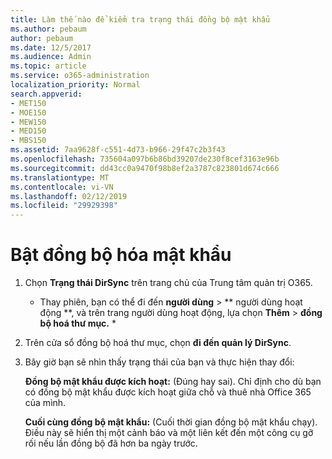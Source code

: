 ```yaml
---
title: Làm thế nào để kiểm tra trạng thái đồng bộ mật khẩu
ms.author: pebaum
author: pebaum
ms.date: 12/5/2017
ms.audience: Admin
ms.topic: article
ms.service: o365-administration
localization_priority: Normal
search.appverid:
- MET150
- MOE150
- MEW150
- MED150
- MBS150
ms.assetid: 7aa9628f-c551-4d73-b966-29f47c2b3f43
ms.openlocfilehash: 735604a097b6b86bd39207de230f8cef3163e96b
ms.sourcegitcommit: dd43cc0a9470f98b8ef2a3787c823801d674c666
ms.translationtype: MT
ms.contentlocale: vi-VN
ms.lasthandoff: 02/12/2019
ms.locfileid: "29929398"
---
```

# <a name="enable-password-sync"></a>Bật đồng bộ hóa mật khẩu

1.  Chọn **Trạng thái DirSync** trên trang chủ của Trung tâm quản trị O365. 
    
     * Thay phiên, bạn có thể đi đến **người dùng** \> ** người dùng hoạt động **, và trên trang người dùng hoạt động, lựa chọn **Thêm** \> **đồng bộ hoá thư mục.** * 
    
2. Trên cửa sổ đồng bộ hoá thư mục, chọn **đi đến quản lý DirSync**. 
    
3. Bây giờ bạn sẽ nhìn thấy trạng thái của bạn và thực hiện thay đổi:
    
    **Đồng bộ mật khẩu được kích hoạt:** (Đúng hay sai). Chỉ định cho dù bạn có đồng bộ mật khẩu được kích hoạt giữa chỗ và thuê nhà Office 365 của mình. 
    
    **Cuối cùng đồng bộ mật khẩu:** (Cuối thời gian đồng bộ mật khẩu chạy). Điều này sẽ hiển thị một cảnh báo và một liên kết đến một công cụ gỡ rối nếu lần đồng bộ đã hơn ba ngày trước. 
    

